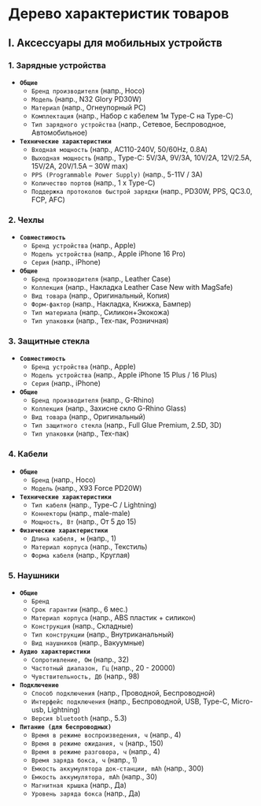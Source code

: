# Дерево характеристик товаров

## Ⅰ. Аксессуары для мобильных устройств

### 1. Зарядные устройства
- **`Общие`**
  - `Бренд производителя` (напр., Hoco)
  - `Модель` (напр., N32 Glory PD30W)
  - `Материал` (напр., Огнеупорный PC)
  - `Комплектация` (напр., Набор с кабелем 1м Type-C на Type-C)
  - `Тип зарядного устройства` (напр., Сетевое, Беспроводное, Автомобильное)
- **`Технические характеристики`**
  - `Входная мощность` (напр., AC110-240V, 50/60Hz, 0.8A)
  - `Выходная мощность` (напр., Type-C: 5V/3A, 9V/3A, 10V/2A, 12V/2.5A, 15V/2A, 20V/1.5A – 30W max)
  - `PPS (Programmable Power Supply)` (напр., 5-11V / 3A)
  - `Количество портов` (напр., 1 x Type-C)
  - `Поддержка протоколов быстрой зарядки` (напр., PD30W, PPS, QC3.0, FCP, AFC)

### 2. Чехлы
- **`Совместимость`**
  - `Бренд устройства` (напр., Apple)
  - `Модель устройства` (напр., Apple iPhone 16 Pro)
  - `Серия` (напр., iPhone)
- **`Общие`**
  - `Бренд производителя` (напр., Leather Case)
  - `Коллекция` (напр., Накладка Leather Case New with MagSafe)
  - `Вид товара` (напр., Оригинальный, Копия)
  - `Форм-фактор` (напр., Накладка, Книжка, Бампер)
  - `Тип материала` (напр., Силикон+Экокожа)
  - `Тип упаковки` (напр., Тех-пак, Розничная)

### 3. Защитные стекла
- **`Совместимость`**
  - `Бренд устройства` (напр., Apple)
  - `Модель устройства` (напр., Apple iPhone 15 Plus / 16 Plus)
  - `Серия` (напр., iPhone)
- **`Общие`**
  - `Бренд производителя` (напр., G-Rhino)
  - `Коллекция` (напр., Захисне скло G-Rhino Glass)
  - `Вид товара` (напр., Оригинальный)
  - `Тип защитного стекла` (напр., Full Glue Premium, 2.5D, 3D)
  - `Тип упаковки` (напр., Тех-пак)

### 4. Кабели
- **`Общие`**
  - `Бренд` (напр., Hoco)
  - `Модель` (напр., X93 Force PD20W)
- **`Технические характеристики`**
  - `Тип кабеля` (напр., Type-C / Lightning)
  - `Коннекторы` (напр., male-male)
  - `Мощность, Вт` (напр., От 5 до 15)
- **`Физические характеристики`**
  - `Длина кабеля, м` (напр., 1)
  - `Материал корпуса` (напр., Текстиль)
  - `Форма кабеля` (напр., Круглая)

### 5. Наушники
- **`Общие`**
  - `Бренд`
  - `Срок гарантии` (напр., 6 мес.)
  - `Материал корпуса` (напр., ABS пластик + силикон)
  - `Конструкция` (напр., Складные)
  - `Тип конструкции` (напр., Внутриканальный)
  - `Вид наушников` (напр., Вакуумные)
- **`Аудио характеристики`**
  - `Сопротивление, Ом` (напр., 32)
  - `Частотный диапазон, Гц` (напр., 20 - 20000)
  - `Чувствительность, Дб` (напр., 98)
- **`Подключение`**
  - `Способ подключения` (напр., Проводной, Беспроводной)
  - `Интерфейс подключения` (напр., Беспроводной, USB, Type-C, Micro-usb, Lightning)
  - `Версия bluetooth` (напр., 5.3)
- **`Питание (для беспроводных)`**
  - `Время в режиме воспроизведения, ч` (напр., 4)
  - `Время в режиме ожидания, ч` (напр., 150)
  - `Время в режиме разговора, ч` (напр., 4)
  - `Время заряда бокса, ч` (напр., 1)
  - `Емкость аккумулятора док-станции, mAh` (напр., 300)
  - `Емкость аккумулятора, mAh` (напр., 30)
  - `Магнитная крышка` (напр., Да)
  - `Уровень заряда бокса` (напр., Да)